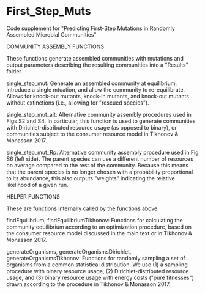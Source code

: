 # First_Step_Muts
Code supplement for "Predicting First-Step Mutations in Randomly Assembled Microbial Communities"

COMMUNITY ASSEMBLY FUNCTIONS

These functions generate assembled communities with mutations and output parameters describing the resulting communities into a "Results" folder.

single_step_mut: Generate an assembled community at equilibrium, introduce a single mtuation, and allow the community to re-equilibrate. Allows for knock-out mutants, knock-in mutants, and knock-out mutants without extinctions (i.e., allowing for "rescued species").

single_step_mut_alt: Alternative community assembly procedures used in Figs S2 and S4. In particular, this function is used to generate communities with Dirichlet-distributed resource usage (as opposed to binary), or communities subject to the consumer resource model in Tikhonov & Monasson 2017.

single_step_mut_Rp: Alternative community assembly procedure used in Fig S6 (left side). The parent species can use a different number of resources on average compared to the rest of the community. Because this means that the parent species is no longer chosen with a probability proportional to its abundance, this also outputs "weights" indicating the relative likelihood of a given run.


HELPER FUNCTIONS

These are functions internally called by the functions above.

findEquilibrium, findEquilibriumTikhonov: Functions for calculating the community equilibrium according to an optimization procedure, based on the consumer resource model discussed in the main text or in Tikhonov & Monasson 2017.

generateOrganisms, generateOrganismsDirichlet, generateOrganismsTikhonov: Functions for randomly sampling a set of organisms from a common statistical distribution. We use (1) a sampling procedure with binary resource usage, (2) Dirichlet-distributed resource usage, and (3) binary resource usage with energy costs ("pure fitnesses") drawn according to the procedure in Tikhonov & Monasson 2017.
